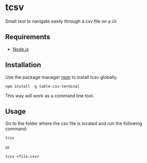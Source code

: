 # tcsv
Small tool to navigate easily through a csv file on a cli

## Requirements
- [Node.js](https://nodejs.org/en/download/)

## Installation
Use the package manager [npm](https://www.npmjs.com/) to install tcsv globally.
``` 
npm install -g table-csv-terminal
```
This way will work as a command line tool.

## Usage
Go to the folder where the csv file is located and run the following command:
```	
tcsv
```
or
```
tcsv <file.csv>
```
